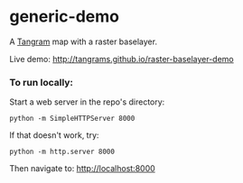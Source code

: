 # generic-demo

A [Tangram](http://github.com/tangrams/tangram) map with a raster baselayer.

Live demo: http://tangrams.github.io/raster-baselayer-demo

### To run locally:

Start a web server in the repo's directory:

    python -m SimpleHTTPServer 8000
    
If that doesn't work, try:

    python -m http.server 8000
    
Then navigate to: [http://localhost:8000](http://localhost:8000)
